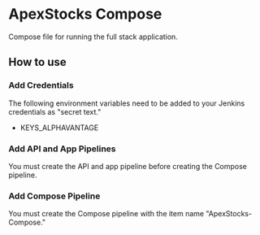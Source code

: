 # ApexStocks Compose
<!-- #### CODY ANDERSON, QUINTON LIANG, AARON PARKER -->

Compose file for running the full stack application.

## How to use
### Add Credentials
The following environment variables need to be added to your Jenkins
credentials as "secret text."
* KEYS_ALPHAVANTAGE
### Add API and App Pipelines
You must create the API and app pipeline before creating the Compose pipeline.
### Add Compose Pipeline
You must create the Compose pipeline with the item name "ApexStocks-Compose."

